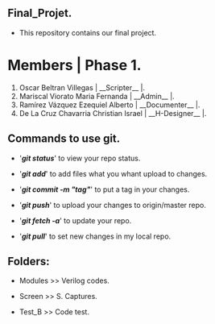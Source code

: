 ## Final_Projet.

* This repository contains our final project.

# Members | Phase 1.
 
<ol>
<li>Oscar Beltran Villegas | __Scripter__ |.</li>
<li>Mariscal Viorato Maria Fernanda | __Admin__ |.</li>
<li>Ramírez Vázquez Ezequiel Alberto | __Documenter__ |.</li>
<li> De La Cruz Chavarria Christian Israel | __H-Designer__ |.</li>
</ol>

## Commands to use git.

* '***git status***' to view your repo status.
* '***git add***' to add files what you whant upload to changes.
* '***git commit -m "tag"***' to put a tag in your changes.
* '***git push***' to upload your changes to origin/master repo.


* '***git fetch -a***' to update your repo.
* '***git pull***' to set new changes in my local repo. 

## Folders:

* Modules >> Verilog codes.

* Screen >> S. Captures.

* Test_B >> Code test.